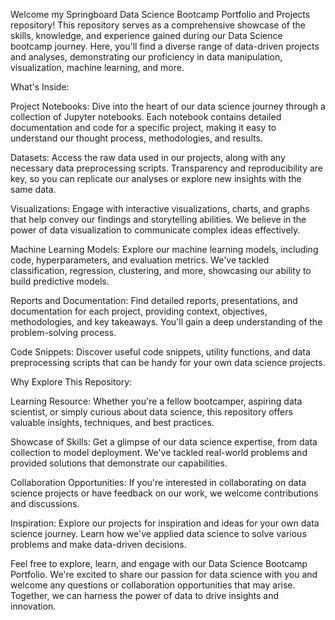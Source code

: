 Welcome my Springboard Data Science Bootcamp Portfolio and Projects repository! This repository serves as a comprehensive showcase of the skills, knowledge, and experience gained during our Data Science bootcamp journey. Here, you'll find a diverse range of data-driven projects and analyses, demonstrating our proficiency in data manipulation, visualization, machine learning, and more.

What's Inside:

Project Notebooks: Dive into the heart of our data science journey through a collection of Jupyter notebooks. Each notebook contains detailed documentation and code for a specific project, making it easy to understand our thought process, methodologies, and results.

Datasets: Access the raw data used in our projects, along with any necessary data preprocessing scripts. Transparency and reproducibility are key, so you can replicate our analyses or explore new insights with the same data.

Visualizations: Engage with interactive visualizations, charts, and graphs that help convey our findings and storytelling abilities. We believe in the power of data visualization to communicate complex ideas effectively.

Machine Learning Models: Explore our machine learning models, including code, hyperparameters, and evaluation metrics. We've tackled classification, regression, clustering, and more, showcasing our ability to build predictive models.

Reports and Documentation: Find detailed reports, presentations, and documentation for each project, providing context, objectives, methodologies, and key takeaways. You'll gain a deep understanding of the problem-solving process.

Code Snippets: Discover useful code snippets, utility functions, and data preprocessing scripts that can be handy for your own data science projects.

Why Explore This Repository:

Learning Resource: Whether you're a fellow bootcamper, aspiring data scientist, or simply curious about data science, this repository offers valuable insights, techniques, and best practices.

Showcase of Skills: Get a glimpse of our data science expertise, from data collection to model deployment. We've tackled real-world problems and provided solutions that demonstrate our capabilities.

Collaboration Opportunities: If you're interested in collaborating on data science projects or have feedback on our work, we welcome contributions and discussions.

Inspiration: Explore our projects for inspiration and ideas for your own data science journey. Learn how we've applied data science to solve various problems and make data-driven decisions.

Feel free to explore, learn, and engage with our Data Science Bootcamp Portfolio. We're excited to share our passion for data science with you and welcome any questions or collaboration opportunities that may arise. Together, we can harness the power of data to drive insights and innovation.
